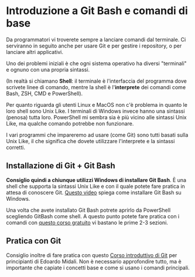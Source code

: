 # Introduzione a Git Bash e comandi di base

Da programmatori vi troverete sempre a lanciare comandi dal terminale. Ci serviranno in seguito anche per usare Git e per gestire i repository, o per lanciare altri applicativi.

Uno dei problemi iniziali è che ogni sistema operativo ha diversi "terminali" e ognuno con una propria sintassi.

(In realtà si chiamano **Shell**: il terminale è l'interfaccia del programma dove scrivete linee di comando, mentre la shell è l'**interprete** dei comandi come Bash, ZSH, CMD e PowerShell).

Per quanto riguarda gli utenti Linux e MacOS non c'è problema in quanto le loro shell sono Unix Like. I terminali di Windows invece hanno una sintassi (penosa) tutta loro.  PowerShell mi sembra sia è più vicino alle sintassi Unix Like, ma qualche comando potrebbe non funzionare.

I vari programmi che impareremo ad usare (come Git) sono tutti basati sulla Unix Like, il che significa che dovete utilizzare l'interprete e la sintassi corretti.

## Installazione di Git + Git Bash

**Consiglio quindi a chiunque utilizzi Windows di installare Git Bash**. È una shell che supporta la sintassi Unix Like e con il quale potete fare pratica in attesa di conoscere Git. [Questo video](https://www.youtube.com/watch?v=ankVyh-ELTo) spiega come installare Git Bash su Windows.

Una volta che avete installato Git Bash potrete aprirlo da PowerShell scegliendo GitBash come shell. A questo punto potete fare pratica con i comandi con [questo corso gratuito](https://www.udemy.com/course/linux-comandi-base/learn/lecture/16444940#overview) vi bastano le prime 2-3 sezioni.

## Pratica con Git

Consiglio inoltre di fare pratica con questo [Corso introduttivo di Git](https://youtu.be/wPAE9-DdMtI?si=de3pwmgI09eJVcif) per principianti di Edoardo Midali. Non è necessario approfondire tutto, ma è importante che capiate i concetti base e come si usano i comandi principali.